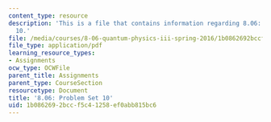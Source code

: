 ```yaml
---
content_type: resource
description: 'This is a file that contains information regarding 8.06: Problem set
  10.'
file: /media/courses/8-06-quantum-physics-iii-spring-2016/1b0862692bccf5c41258ef0abb815bc6_MIT8_06S16_ps10.pdf
file_type: application/pdf
learning_resource_types:
- Assignments
ocw_type: OCWFile
parent_title: Assignments
parent_type: CourseSection
resourcetype: Document
title: '8.06: Problem Set 10'
uid: 1b086269-2bcc-f5c4-1258-ef0abb815bc6
---
```

